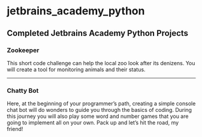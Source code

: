 # jetbrains_academy_python
## Completed Jetbrains Academy Python Projects
 
### Zookeeper
This short code challenge can help the local zoo look after its denizens. You will create a tool for monitoring animals and their status.

 ---
 
### Chatty Bot
Here, at the beginning of your programmer’s path, creating a simple console chat bot will do wonders to guide you through the basics of coding. During this journey you will also play some word and number games that you are going to implement all on your own. Pack up and let’s hit the road, my friend!


